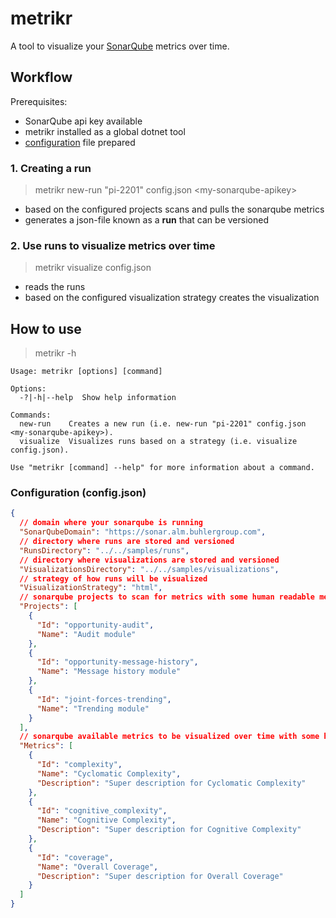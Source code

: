 # metrikr

A tool to visualize your [SonarQube](https://www.sonarqube.org/) metrics over time.

## Workflow

Prerequisites:

- SonarQube api key available
- metrikr installed as a global dotnet tool
- [configuration](#configuration-configjson) file prepared 

### 1. Creating a run

> metrikr new-run "pi-2201" config.json \<my-sonarqube-apikey>

- based on the configured projects scans and pulls the sonarqube metrics
- generates a json-file known as a **run** that can be versioned

### 2. Use runs to visualize metrics over time

> metrikr visualize config.json

- reads the runs
- based on the configured visualization strategy creates the visualization

## How to use

> metrikr -h

```console
Usage: metrikr [options] [command]

Options:
  -?|-h|--help  Show help information

Commands:
  new-run    Creates a new run (i.e. new-run "pi-2201" config.json <my-sonarqube-apikey>).
  visualize  Visualizes runs based on a strategy (i.e. visualize config.json).

Use "metrikr [command] --help" for more information about a command.
```

### Configuration (config.json)

```json
{
  // domain where your sonarqube is running
  "SonarQubeDomain": "https://sonar.alm.buhlergroup.com",
  // directory where runs are stored and versioned
  "RunsDirectory": "../../samples/runs",
  // directory where visualizations are stored and versioned
  "VisualizationsDirectory": "../../samples/visualizations",
  // strategy of how runs will be visualized
  "VisualizationStrategy": "html",
  // sonarqube projects to scan for metrics with some human readable meta-data
  "Projects": [
    {
      "Id": "opportunity-audit",
      "Name": "Audit module"
    },
    {
      "Id": "opportunity-message-history",
      "Name": "Message history module"
    },
    {
      "Id": "joint-forces-trending",
      "Name": "Trending module"
    }
  ],
  // sonarqube available metrics to be visualized over time with some human readable meta-data
  "Metrics": [
    {
      "Id": "complexity",
      "Name": "Cyclomatic Complexity",
      "Description": "Super description for Cyclomatic Complexity"
    },
    {
      "Id": "cognitive_complexity",
      "Name": "Cognitive Complexity",
      "Description": "Super description for Cognitive Complexity"
    },
    {
      "Id": "coverage",
      "Name": "Overall Coverage",
      "Description": "Super description for Overall Coverage"
    }
  ]
}
```